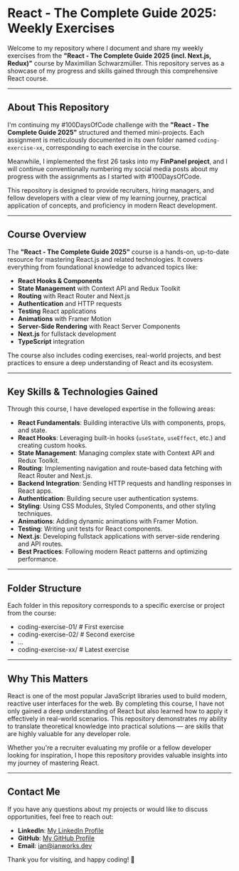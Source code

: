 # React - The Complete Guide 2025: Weekly Exercises

Welcome to my repository where I document and share my weekly exercises from the **"React - The Complete Guide 2025 (incl. Next.js, Redux)"** course by Maximilian Schwarzmüller. This repository serves as a showcase of my progress and skills gained through this comprehensive React course.

---

## About This Repository

I'm continuing my #100DaysOfCode challenge with the **"React - The Complete Guide 2025"** structured and themed mini-projects. Each assignment is meticulously documented in its own folder named `coding-exercise-xx`, corresponding to each exercise in the course.

Meanwhile, I implemented the first 26 tasks into my **FinPanel project**, and I will continue conventionally numbering my social media posts about my progress with the assignments as I started with #100DaysOfCode.

This repository is designed to provide recruiters, hiring managers, and fellow developers with a clear view of my learning journey, practical application of concepts, and proficiency in modern React development.

---

## Course Overview

The **"React - The Complete Guide 2025"** course is a hands-on, up-to-date resource for mastering React.js and related technologies. It covers everything from foundational knowledge to advanced topics like:

- **React Hooks & Components**
- **State Management** with Context API and Redux Toolkit
- **Routing** with React Router and Next.js
- **Authentication** and HTTP requests
- **Testing** React applications
- **Animations** with Framer Motion
- **Server-Side Rendering** with React Server Components
- **Next.js** for fullstack development
- **TypeScript** integration

The course also includes coding exercises, real-world projects, and best practices to ensure a deep understanding of React and its ecosystem.

---

## Key Skills & Technologies Gained

Through this course, I have developed expertise in the following areas:

- **React Fundamentals**: Building interactive UIs with components, props, and state.
- **React Hooks**: Leveraging built-in hooks (`useState`, `useEffect`, etc.) and creating custom hooks.
- **State Management**: Managing complex state with Context API and Redux Toolkit.
- **Routing**: Implementing navigation and route-based data fetching with React Router and Next.js.
- **Backend Integration**: Sending HTTP requests and handling responses in React apps.
- **Authentication**: Building secure user authentication systems.
- **Styling**: Using CSS Modules, Styled Components, and other styling techniques.
- **Animations**: Adding dynamic animations with Framer Motion.
- **Testing**: Writing unit tests for React components.
- **Next.js**: Developing fullstack applications with server-side rendering and API routes.
- **Best Practices**: Following modern React patterns and optimizing performance.

---

## Folder Structure

Each folder in this repository corresponds to a specific exercise or project from the course:

- coding-exercise-01/ # First exercise
- coding-exercise-02/ # Second exercise
- ...
- coding-exercise-xx/ # Latest exercise

---

## Why This Matters

React is one of the most popular JavaScript libraries used to build modern, reactive user interfaces for the web. By completing this course, I have not only gained a deep understanding of React but also learned how to apply it effectively in real-world scenarios. This repository demonstrates my ability to translate theoretical knowledge into practical solutions — are skills that are highly valuable for any developer role.

Whether you're a recruiter evaluating my profile or a fellow developer looking for inspiration, I hope this repository provides valuable insights into my journey of mastering React.

---

## Contact Me

If you have any questions about my projects or would like to discuss opportunities, feel free to reach out:

- **LinkedIn**: [My LinkedIn Profile](https://www.linkedin.com/in/avoiann)
- **GitHub**: [My GitHub Profile](https://github.com/ibxibx)
- **Email**: ian@ianworks.dev

Thank you for visiting, and happy coding! 🚀
